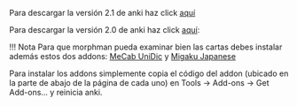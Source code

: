 Para descargar la versión 2.1 de anki haz click [aquí](https://ankiweb.net/shared/info/900801631)

Para descargar la versión 2.0 de anki haz click [aquí](https://github.com/kaegi/MorphMan):

!!! Nota
    Para que morphman pueda examinar bien las cartas debes instalar además estos dos addons: [MeCab UniDic](https://ankiweb.net/shared/info/13462835) y [Migaku Japanese](https://ankiweb.net/shared/info/278530045)

Para instalar los addons simplemente copia el código del addon (ubicado en la parte de abajo de la página de cada uno) en Tools -> Add-ons -> Get Add-ons... y reinicia anki.